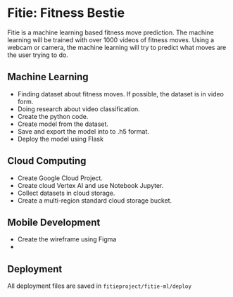 # Fitie: Fitness Bestie

Fitie is a machine learning based fitness move prediction. The machine learning will be trained with over 1000 videos of fitness moves. Using a webcam or camera, the machine learning will try to predict what moves are the user trying to do.

## Machine Learning
- Finding dataset about fitness moves. If possible, the dataset is in video form.
- Doing research about video classification.
- Create the python code.
- Create model from the dataset.
- Save and export the model into to .h5 format.
- Deploy the model using Flask

## Cloud Computing
- Create Google Cloud Project.
- Create cloud Vertex AI and use Notebook Jupyter. 
- Collect datasets in cloud storage.
- Create a multi-region standard cloud storage bucket.

## Mobile Development
- Create the wireframe using Figma
- 

## Deployment
All deployment files are saved in `fitieproject/fitie-ml/deploy`
